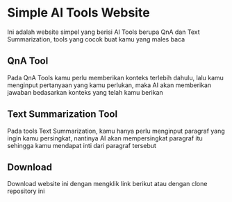 # Simple AI Tools Website

Ini adalah website simpel yang berisi AI Tools berupa QnA dan Text Summarization, tools yang cocok buat kamu yang males baca

## QnA Tool

Pada QnA Tools kamu perlu memberikan konteks terlebih dahulu, lalu kamu menginput pertanyaan yang kamu perlukan, maka AI akan memberikan jawaban bedasarkan konteks yang telah kamu berikan

## Text Summarization Tool

Pada tools Text Summarization, kamu hanya perlu menginput paragraf yang ingin kamu persingkat, nantinya AI akan mempersingkat paragraf itu sehingga kamu mendapat inti dari paragraf tersebut

## Download
Download website ini dengan mengklik link berikut atau dengan clone repository ini
